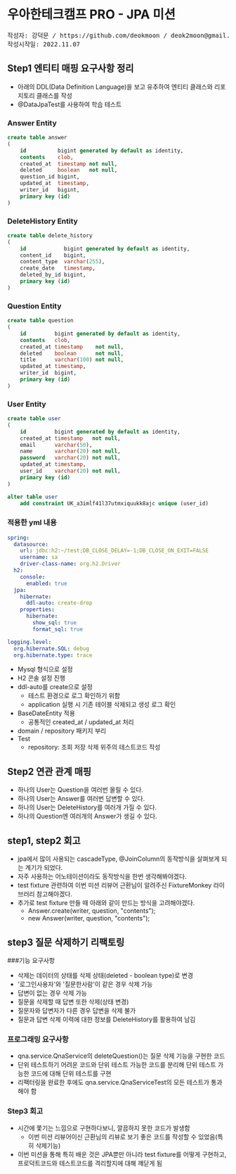 # 우아한테크캠프 PRO - JPA 미션
<pre>
작성자: 강덕문 / https://github.com/deokmoon / deok2moon@gmail.com
작성시작일: 2022.11.07
</pre>

## Step1 엔티티 매핑 요구사항 정리
* 아래의 DDL(Data Definition Language)을 보고 유추하여 엔티티 클래스와 리포지토리 클래스를 작성
* @DataJpaTest를 사용하여 학습 테스트
### Answer Entity
~~~~sql
create table answer
(
    id          bigint generated by default as identity,
    contents    clob,
    created_at  timestamp not null,
    deleted     boolean   not null,
    question_id bigint,
    updated_at  timestamp,
    writer_id   bigint,
    primary key (id)
)
~~~~
### DeleteHistory Entity
~~~~sql
create table delete_history
(
    id            bigint generated by default as identity,
    content_id    bigint,
    content_type  varchar(255),
    create_date   timestamp,
    deleted_by_id bigint,
    primary key (id)
)
~~~~
### Question Entity
~~~~sql
create table question
(
    id         bigint generated by default as identity,
    contents   clob,
    created_at timestamp    not null,
    deleted    boolean      not null,
    title      varchar(100) not null,
    updated_at timestamp,
    writer_id  bigint,
    primary key (id)
)
~~~~
### User Entity
~~~~sql
create table user
(
    id         bigint generated by default as identity,
    created_at timestamp   not null,
    email      varchar(50),
    name       varchar(20) not null,
    password   varchar(20) not null,
    updated_at timestamp,
    user_id    varchar(20) not null,
    primary key (id)
)

alter table user
    add constraint UK_a3imlf41l37utmxiquukk8ajc unique (user_id)
~~~~

### 적용한 yml 내용
~~~~yml
spring:
  datasource:
    url: jdbc:h2:~/test;DB_CLOSE_DELAY=-1;DB_CLOSE_ON_EXIT=FALSE
    username: sa
    driver-class-name: org.h2.Driver
  h2:
    console:
      enabled: true
  jpa:
    hibernate:
      ddl-auto: create-drop
    properties:
      hibernate:
        show_sql: true
        format_sql: true

logging.level:
  org.hibernate.SQL: debug
  org.hibernate.type: trace
~~~~
* Mysql 형식으로 설정
* H2 콘솔 설정 진행
* ddl-auto를 create으로 설정
  * 테스트 환경으로 로그 확인하기 위함 
  * application 실행 시 기존 테이블 삭제되고 생성 로그 확인
* BaseDateEntity 적용
  * 공통적인 created_at / updated_at 처리
* domain / repository 패키지 부리
* Test 
  * repository: 조회 저장 삭제 위주의 테스트코드 작성

## Step2 연관 관계 매핑
* 하나의 User는 Question을 여러번 올릴 수 있다.
* 하나의 User는 Answer를 여러번 답변할 수 있다.
* 하나의 User는 DeleteHistory를 여러개 가질 수 있다.
* 하나의 Question엔 여러개의 Answer가 생길 수 있다.

## step1, step2 회고
* jpa에서 많이 사용되는 cascadeType, @JoinColumn의 동작방식을 살펴보게 되는 계기가 되었다.
* 자주 사용하는 어노테이션이라도 동작방식을 한번 생각해봐야겠다.
* test fixture 관련하여 이번 미션 리뷰어 근환님이 알려주신 FixtureMonkey 라이브러리 참고해야겠다.
* 추가로 test fixture 만들 때 아래와 같이 만드는 방식을 고려해야겠다.
  * Answer.create(writer, question, "contents");
  * new Answer(writer, question, "contents");
## step3 질문 삭제하기 리팩토링 
###기능 요구사항
* 삭제는 데이터의 상태를 삭제 상태(deleted - boolean type)로 변경
* '로그인사용자'와 '질문한사람'이 같은 경우 삭제 가능
* 답변이 없는 경우 삭제 가능
* 질문을 삭제할 때 답변 또한 삭제(상태 변경)
* 질문자와 답변자가 다른 경우 답변을 삭제 불가
* 질문과 답변 삭제 이력에 대한 정보를 DeleteHistory를 활용하여 남김
### 프로그래밍 요구사항
* qna.service.QnaService의 deleteQuestion()는 질문 삭제 기능을 구현한 코드
* 단위 테스트하기 어려운 코드와 단위 테스트 가능한 코드를 분리해 단위 테스트 가능한 코드에 대해 단위 테스트를 구현
* 리팩터링을 완료한 후에도 qna.service.QnaServiceTest의 모든 테스트가 통과 해야 함
### Step3 회고
* 시간에 쫓기는 느낌으로 구현하다보니, 깔끔하지 못한 코드가 발생함
  * 이번 미션 리뷰어이신 근환님의 리뷰로 보기 좋은 코드를 작성할 수 있었음(특히 삭제기능)
* 이번 미션을 통해 특히 배운 것은 JPA뿐만 아니라 test fixture를 어떻게 구현하고, 프로덕트코드와 테스트코드를 격리할지에 대해 꺠닫게 됨